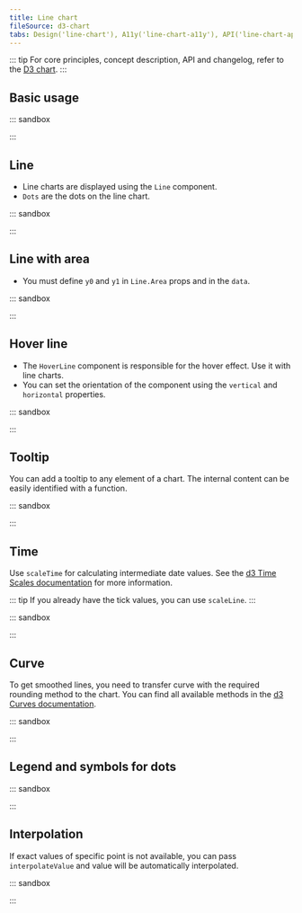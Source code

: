 ```yaml
---
title: Line chart
fileSource: d3-chart
tabs: Design('line-chart'), A11y('line-chart-a11y'), API('line-chart-api'), Examples('line-chart-d3-code'), Changelog('d3-chart-changelog')
---
```


::: tip
For core principles, concept description, API and changelog, refer to the [D3 chart](/data-display/d3-chart/d3-chart).
:::

## Basic usage

::: sandbox

<script lang="tsx">
import React from 'react';
import { Chart } from '@semcore/ui/d3-chart';

const Demo = () => {
  return (
    <Chart.Line
      data={data}
      plotWidth={500}
      plotHeight={200}
      groupKey={'x'}
      xTicksCount={data.length / 2}
    />
  );
};

const data = Array(20)
  .fill({})
  .map((d, i) => ({
    x: i,
    y1: Math.random() * 10,
    y2: Math.random() * 10,
  }));
</script>

:::

## Line

- Line charts are displayed using the `Line` component.
- `Dots` are the dots on the line chart.

::: sandbox

<script lang="tsx">
import React from 'react';
import { Plot, Line, XAxis, YAxis, minMax } from '@semcore/ui/d3-chart';
import { scaleLinear } from 'd3-scale';

const Demo = () => {
  const MARGIN = 40;
  const width = 500;
  const height = 300;

  const xScale = scaleLinear()
    .range([MARGIN, width - MARGIN])
    .domain(minMax(data, 'x'));

  const yScale = scaleLinear()
    .range([height - MARGIN, MARGIN])
    .domain([0, 10]);

  return (
    <Plot data={data} scale={[xScale, yScale]} width={width} height={height}>
      <YAxis>
        <YAxis.Ticks />
        <YAxis.Grid />
      </YAxis>
      <XAxis>
        <XAxis.Ticks />
      </XAxis>
      <Line x='x' y='y'>
        <Line.Dots display />
      </Line>
    </Plot>
  );
};

const data = Array(20)
  .fill({})
  .map((d, i) => ({
    x: i,
    y: Math.random() * 10,
  }));
</script>

:::

## Line with area

- You must define `y0` and `y1` in `Line.Area` props and in the `data`.

::: sandbox

<script lang="tsx">
import React from 'react';
import { Plot, Line, XAxis, YAxis, minMax } from '@semcore/ui/d3-chart';
import { scaleLinear } from 'd3-scale';

const Demo = () => {
  const MARGIN = 40;
  const width = 500;
  const height = 300;

  const xScale = scaleLinear()
    .range([MARGIN, width - MARGIN])
    .domain(minMax(data, 'x'));

  const yScale = scaleLinear()
    .range([height - MARGIN, MARGIN])
    .domain([0, 10]);

  return (
    <Plot data={data} scale={[xScale, yScale]} width={width} height={height}>
      <YAxis>
        <YAxis.Ticks />
        <YAxis.Grid />
      </YAxis>
      <XAxis>
        <XAxis.Ticks />
      </XAxis>
      <Line x='x' y='y'>
        <Line.Area y0='y0' y1='y1' />
      </Line>
    </Plot>
  );
};

const data = Array(20)
  .fill({})
  .map((d, i) => {
    const y = Math.random() * 10;

    return {
      x: i,
      y,
      y0: y + 2,
      y1: y - 2,
    };
  });
</script>

:::

## Hover line

- The `HoverLine` component is responsible for the hover effect. Use it with line charts.
- You can set the orientation of the component using the `vertical` and `horizontal` properties.

::: sandbox

<script lang="tsx">
import React from 'react';
import { Plot, XAxis, YAxis, HoverLine, minMax } from '@semcore/ui/d3-chart';
import { scaleLinear } from 'd3-scale';

const Demo = () => {
  const MARGIN = 40;
  const width = 500;
  const height = 300;

  const xScale = scaleLinear()
    .range([MARGIN, width - MARGIN])
    .domain(minMax(data, 'x'));

  const yScale = scaleLinear()
    .range([height - MARGIN, MARGIN])
    .domain(minMax(data, 'y'));

  return (
    <Plot data={data} scale={[xScale, yScale]} width={width} height={height}>
      <YAxis>
        <YAxis.Ticks />
      </YAxis>
      <XAxis>
        <XAxis.Ticks />
      </XAxis>
      <HoverLine x='x' y='y' />
    </Plot>
  );
};

const data = Array(20)
  .fill({})
  .map((d, i) => ({
    x: i,
    y: i,
  }));
</script>

:::

## Tooltip

You can add a tooltip to any element of a chart. The internal content can be easily identified with a function.

::: sandbox

<script lang="tsx">
import React from 'react';
import { Plot, Line, XAxis, YAxis, HoverLine, minMax } from '@semcore/ui/d3-chart';
import { scaleLinear } from 'd3-scale';
import { Flex } from '@semcore/ui/flex-box';
import { Text } from '@semcore/ui/typography';

const Demo = () => {
  const MARGIN = 40;
  const width = 500;
  const height = 300;

  const xScale = scaleLinear()
    .range([MARGIN, width - MARGIN])
    .domain(minMax(data, 'x'));

  const yScale = scaleLinear()
    .range([height - MARGIN, MARGIN])
    .domain([0, 10]);

  return (
    <Plot data={data} scale={[xScale, yScale]} width={width} height={height}>
      <YAxis>
        <YAxis.Ticks />
        <YAxis.Grid />
      </YAxis>
      <XAxis>
        <XAxis.Ticks />
      </XAxis>
      <HoverLine.Tooltip x='x' wMin={100}>
        {({ xIndex }) => {
          return {
            children: (
              <>
                <HoverLine.Tooltip.Title>{data[xIndex].x}</HoverLine.Tooltip.Title>
                <Flex justifyContent='space-between'>
                  <HoverLine.Tooltip.Dot mr={4}>Line</HoverLine.Tooltip.Dot>
                  <Text bold>{data[xIndex].y}</Text>
                </Flex>
              </>
            ),
          };
        }}
      </HoverLine.Tooltip>
      <Line x='x' y='y'>
        <Line.Dots />
      </Line>
    </Plot>
  );
};

const data = Array(20)
  .fill({})
  .map((d, i) => ({
    x: i,
    y: Math.random() * 10,
  }));
</script>

:::

## Time

Use `scaleTime` for calculating intermediate date values. See the [d3 Time Scales documentation](https://github.com/d3/d3-scale#time-scales) for more information.

::: tip
If you already have the tick values, you can use `scaleLine`.
:::

::: sandbox

<script lang="tsx">
import React from 'react';
import { Plot, Line, XAxis, YAxis, HoverLine, minMax } from '@semcore/ui/d3-chart';
import { Flex } from '@semcore/ui/flex-box';
import { Text } from '@semcore/ui/typography';
import { scaleLinear, scaleTime } from 'd3-scale';

function formatDate(value, options) {
  return new Intl.DateTimeFormat('en', options).format(value);
}

const Demo = () => {
  const MARGIN = 40;
  const width = 500;
  const height = 300;

  const xScale = scaleTime()
    .range([MARGIN, width - MARGIN])
    .domain(minMax(data, 'time'));

  const yScale = scaleLinear()
    .range([height - MARGIN, MARGIN])
    .domain([0, 10]);

  return (
    <Plot data={data} scale={[xScale, yScale]} width={width} height={height}>
      <YAxis>
        <YAxis.Ticks />
        <YAxis.Grid />
      </YAxis>
      <XAxis>
        <XAxis.Ticks>
          {({ value }) => ({
            children: formatDate(value, {
              month: 'short',
              day: 'numeric',
            }),
          })}
        </XAxis.Ticks>
      </XAxis>
      <HoverLine.Tooltip x='time' wMin={100}>
        {({ xIndex }) => {
          return {
            children: (
              <>
                <HoverLine.Tooltip.Title>
                  {formatDate(data[xIndex].time, {
                    year: 'numeric',
                    month: 'long',
                    day: 'numeric',
                  })}
                </HoverLine.Tooltip.Title>
                <Flex justifyContent='space-between'>
                  <HoverLine.Tooltip.Dot mr={4}>Line</HoverLine.Tooltip.Dot>
                  <Text bold>{data[xIndex].line}</Text>
                </Flex>
              </>
            ),
          };
        }}
      </HoverLine.Tooltip>
      <Line x='time' y='line'>
        <Line.Dots display />
      </Line>
    </Plot>
  );
};

const date = new Date();
const data = Array(10)
  .fill({})
  .map((d, i) => {
    return {
      time: new Date(date.setDate(date.getDate() + 5)),
      line: Math.random() * 10,
    };
  });
</script>

:::

## Curve

To get smoothed lines, you need to transfer curve with the required rounding method to the chart. You can find all available methods in the [d3 Curves documentation](https://github.com/d3/d3-shape#curves).

::: sandbox

<script lang="tsx">
import React from 'react';
import { Plot, Line, XAxis, YAxis, HoverLine, minMax } from '@semcore/ui/d3-chart';
import { scaleLinear } from 'd3-scale';
import { Flex } from '@semcore/ui/flex-box';
import { Text } from '@semcore/ui/typography';
import { curveCardinal } from 'd3-shape';

const Demo = () => {
  const MARGIN = 40;
  const width = 500;
  const height = 300;

  const xScale = scaleLinear()
    .range([MARGIN, width - MARGIN])
    .domain(minMax(data, 'x'));

  const yScale = scaleLinear()
    .range([height - MARGIN, MARGIN])
    .domain([0, 10]);

  return (
    <Plot data={data} scale={[xScale, yScale]} width={width} height={height}>
      <YAxis>
        <YAxis.Ticks />
        <YAxis.Grid />
      </YAxis>
      <XAxis>
        <XAxis.Ticks />
      </XAxis>
      <HoverLine.Tooltip x='x' wMin={100}>
        {({ xIndex }) => {
          return {
            children: (
              <>
                <HoverLine.Tooltip.Title>{data[xIndex].x}</HoverLine.Tooltip.Title>
                <Flex justifyContent='space-between'>
                  <HoverLine.Tooltip.Dot mr={4}>Line</HoverLine.Tooltip.Dot>
                  <Text bold>{data[xIndex].y}</Text>
                </Flex>
              </>
            ),
          };
        }}
      </HoverLine.Tooltip>
      <Line x='x' y='y' curve={curveCardinal}>
        <Line.Dots />
      </Line>
    </Plot>
  );
};

const data = Array(20)
  .fill({})
  .map((d, i) => ({
    x: i,
    y: Math.random() * 10,
  }));
</script>

:::

## Legend and symbols for dots

::: sandbox

<script lang="tsx">
import React from 'react';
import Card from '@semcore/ui/card';
import {
  Line,
  minMax,
  Plot,
  XAxis,
  YAxis,
  ChartLegend,
  makeDataHintsContainer,
} from '@semcore/ui/d3-chart';
import { Flex } from '@semcore/ui/flex-box';
import { scaleLinear } from 'd3-scale';

const dataHints = makeDataHintsContainer();

const Demo = () => {
  const MARGIN = 30;
  const width = 500;
  const height = 300;

  const xScale = scaleLinear()
    .range([MARGIN, width - MARGIN])
    .domain(minMax(data, 'x'));

  const yScale = scaleLinear()
    .range([height - MARGIN, MARGIN])
    .domain([0, 10]);

  const [legendItems, setLegendItems] = React.useState(
    Object.keys(data[0])
      .filter((name) => name !== 'x')
      .map((item, index) => {
        return {
          id: item,
          label: `Line${item}`,
          checked: true,
          color: `chart-palette-order-${index + 1}`,
        };
      }),
  );

  const [highlightedLine, setHighlightedLine] = React.useState(-1);

  const handleChangeVisible = React.useCallback((id: string, isVisible: boolean) => {
    setLegendItems((prevItems) => {
      return prevItems.map((item) => {
        if (item.id === id) {
          item.checked = isVisible;
        }

        return item;
      });
    });
  }, []);

  const handleMouseEnter = React.useCallback((id: string) => {
    setHighlightedLine(legendItems.findIndex((line) => line.id === id));
  }, []);
  const handleMouseLeave = React.useCallback(() => {
    setHighlightedLine(-1);
  }, []);

  return (
    <Card w={'550px'}>
      <Card.Header pt={4}>
        <Card.Title tag={'h4'} m={0} hint={'Chart about ...'} inline={true}>
          Chart legend
        </Card.Title>
      </Card.Header>
      <Card.Body tag={Flex} direction='column'>
        <ChartLegend
          dataHints={dataHints}
          items={legendItems}
          onChangeVisibleItem={handleChangeVisible}
          onMouseEnterItem={handleMouseEnter}
          onMouseLeaveItem={handleMouseLeave}
          patterns
        />
        <Plot
          data={data}
          scale={[xScale, yScale]}
          width={width}
          height={height}
          dataHints={dataHints}
          patterns
        >
          <YAxis>
            <YAxis.Ticks ticks={yScale.ticks(4)} />
            <YAxis.Grid ticks={yScale.ticks(4)} />
          </YAxis>
          <XAxis>
            <XAxis.Ticks ticks={xScale.ticks(5)} />
          </XAxis>
          {legendItems.map((item, index) => {
            return (
              item.checked && (
                <Line
                  x='x'
                  y={item.id}
                  key={item.id}
                  color={item.color}
                  transparent={highlightedLine !== -1 && highlightedLine !== index}
                >
                  <Line.Dots display />
                </Line>
              )
            );
          })}
        </Plot>
      </Card.Body>
    </Card>
  );
};

const data = [...Array(5).keys()].map((d, i) => ({
  x: i,
  1: Math.random() * 10,
  2: Math.random() * 10,
  3: Math.random() * 10,
}));
</script>

:::

## Interpolation

If exact values of specific point is not available, you can pass `interpolateValue` and value will be automatically interpolated.

::: sandbox

<script lang="tsx">
import React from 'react';
import { Plot, Line, XAxis, YAxis, minMax, interpolateValue } from '@semcore/ui/d3-chart';
import { scaleLinear } from 'd3-scale';

const Demo = () => {
  const MARGIN = 40;
  const width = 500;
  const height = 300;

  const xScale = scaleLinear()
    .range([MARGIN, width - MARGIN])
    .domain(minMax(data, 'x'));

  const yScale = scaleLinear()
    .range([height - MARGIN, MARGIN])
    .domain([0, 10]);

  return (
    <Plot data={data} scale={[xScale, yScale]} width={width} height={height}>
      <YAxis>
        <YAxis.Ticks />
        <YAxis.Grid />
      </YAxis>
      <XAxis>
        <XAxis.Ticks />
      </XAxis>
      <Line x='x' y='line1'>
        <Line.Dots display />
      </Line>
      <Line x='x' y='line2'>
        <Line.Dots display />
      </Line>
    </Plot>
  );
};

const data = [
  {
    x: 0,
    line1: 5,
    line2: 3,
  },
  {
    x: 1,
    line1: 8,
    line2: interpolateValue,
  },
  {
    x: 2,
    line1: 4,
    line2: 8,
  },
  {
    x: 3,
    line1: 5,
    line2: interpolateValue,
  },
  {
    x: 4,
    line1: 5,
    line2: interpolateValue,
  },
  {
    x: 5,
    line1: 3,
    line2: 1,
  },
];
</script>

:::
